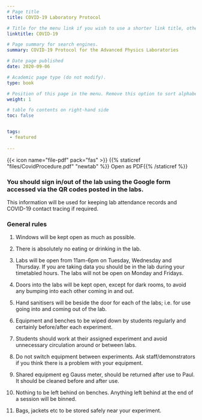 ```yaml
---
# Page title
title: COVID-19 Laboratory Protocol

# Title for the menu link if you wish to use a shorter link title, otherwise remove this option.
linktitle: COVID-19

# Page summary for search engines.
summary: COVID-19 Protocol for the Advanced Physics Laboratories

# Date page published
date: 2020-09-06

# Academic page type (do not modify).
type: book

# Position of this page in the menu. Remove this option to sort alphabetically.
weight: 1

# table fo contents on right-hand side
toc: false


tags:
 - featured
 
---
```


{{< icon name="file-pdf" pack="fas" >}} {{% staticref "files/CovidProcedure.pdf" "newtab" %}} Open as PDF{{% /staticref %}}



### You should sign in/out of the lab using the Google form accessed via the QR codes posted in the labs.
This information will be used for keeping lab
attendance records and COVID-19 contact tracing if required.

### General rules

 1. Windows will be kept open as much as possible.

 2. There is absolutely no eating or drinking in the lab.

 3. Labs will be open from 11am-6pm on Tuesday, Wednesday and Thursday.
   If you are taking data you should be in the lab during your timetabled hours.
   The labs will not be open on Monday and Fridays.

 4. Doors into the labs will be kept open, except for dark rooms,
   to avoid any bumping into each other coming in and out.

 5. Hand sanitisers will be beside the door for each of the labs;
   i.e. for use going into and coming out of the lab.

 6. Equipment and benches to be wiped down by students regularly and
    certainly before/after each experiment.

 7. Students should work at their assigned experiment and avoid unnecessary
    circulation around or between labs.

 8. Do not switch equipment between experiments. Ask staff/demonstrators if you think
    there is a problem with your equipment.

 9. Shared equipment eg Gauss meter, should be returned after use to Paul.
     It should be cleaned before and after use.

 10. Nothing to be left behind on benches. Anything left behind at the end of
     a session will be binned.

 11. Bags, jackets etc to be stored safely near your experiment.
 
